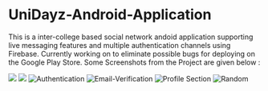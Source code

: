 # UniDayz-Android-Application

This is a inter-college based social network andoid application supporting live messaging features and multiple authentication channels using Firebase. Currently working on to eliminate possible bugs for deploying on the Google Play Store.
Some Screenshots from the Project are given below : 


![](https://github.com/rohankrgupta/UniDayz/blob/master/WhatsApp%20Image%202021-03-08%20at%205.30.06%20PM.jpg)
![](https://github.com/rohankrgupta/UniDayz/blob/master/WhatsApp%20Image%202021-03-08%20at%205.30.02%20PM.jpeg)
![Authentication](https://github.com/rohankrgupta/UniDayz/blob/master/Screenshot1.png)
![Email-Verification](https://github.com/rohankrgupta/UniDayz/blob/master/Screenshot2.png)
![Profile Section](https://github.com/rohankrgupta/UniDayz/blob/master/Screenshot3.png)
![Random](https://github.com/rohankrgupta/UniDayz/blob/master/Screenshot4.png)
